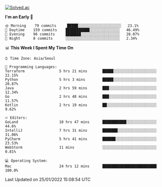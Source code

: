 [![Solved.ac](http://mazassumnida.wtf/api/v2/generate_badge?boj=kuckjwi)](https://solved.ac/kuckjwi)
<!--START_SECTION:waka-->
**I'm an Early 🐤** 

```text
🌞 Morning    79 commits     █████░░░░░░░░░░░░░░░░░░░░   23.1% 
🌆 Daytime    159 commits    ███████████░░░░░░░░░░░░░░   46.49% 
🌃 Evening    96 commits     ███████░░░░░░░░░░░░░░░░░░   28.07% 
🌙 Night      8 commits      ░░░░░░░░░░░░░░░░░░░░░░░░░   2.34%

```


📊 **This Week I Spent My Time On** 

```text
⌚︎ Time Zone: Asia/Seoul

💬 Programming Languages: 
Terraform                5 hrs 21 mins       █████░░░░░░░░░░░░░░░░░░░░   22.15% 
Python                   5 hrs 3 mins        █████░░░░░░░░░░░░░░░░░░░░   20.87% 
Java                     2 hrs 59 mins       ███░░░░░░░░░░░░░░░░░░░░░░   12.34% 
Go                       2 hrs 48 mins       ███░░░░░░░░░░░░░░░░░░░░░░   11.57% 
Kotlin                   2 hrs 19 mins       ██░░░░░░░░░░░░░░░░░░░░░░░   9.62%

🔥 Editors: 
GoLand                   10 hrs 47 mins      ███████████░░░░░░░░░░░░░░   44.6% 
IntelliJ                 7 hrs 31 mins       ███████░░░░░░░░░░░░░░░░░░   31.06% 
PyCharm                  5 hrs 41 mins       ██████░░░░░░░░░░░░░░░░░░░   23.53% 
WebStorm                 11 mins             ░░░░░░░░░░░░░░░░░░░░░░░░░   0.81%

💻 Operating System: 
Mac                      24 hrs 12 mins      █████████████████████████   100.0%

```


 Last Updated on 25/01/2022 15:08:54 UTC
<!--END_SECTION:waka-->
